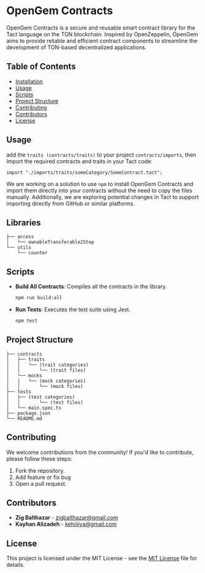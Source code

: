 # OpenGem Contracts

OpenGem Contracts is a secure and reusable smart contract library for the Tact language on the TON blockchain. Inspired by OpenZeppelin, OpenGem aims to provide reliable and efficient contract components to streamline the development of TON-based decentralized applications.

## Table of Contents

- [Installation](#installation)
- [Usage](#usage)
- [Scripts](#scripts)
- [Project Structure](#project-structure)
- [Contributing](#contributing)
- [Contributors](#contributors)
- [License](#license)

## Usage

add the `traits (contracts/traits)` to your project `contracts/imports`, then
Import the required contracts and traits in your Tact code:

```tact
import "./imports/traits/someCategory/SomeContract.tact";
```
We are working on a solution to use `npm` to install OpenGem Contracts and import them directly into your contracts without the need to copy the files manually. Additionally, we are exploring potential changes in Tact to support importing directly from GitHub or similar platforms.

## Libraries

```plaintext
├── access
│   └── ownableTransferable2Step
└── utils
    └── counter
```


## Scripts

- **Build All Contracts**: Compiles all the contracts in the library.
  ```sh
  npm run build:all
  ```

- **Run Tests**: Executes the test suite using Jest.
  ```sh
  npm test
  ```

## Project Structure

```plaintext
├── contracts
│   ├── traits
│   │   └── (trait categories)
│   │       └── (trait files)
│   └── mocks
│   │   └── (mock categories)
│   │       └── (mock files)
├── tests
│   ├── (test categories)
│   │       └── (test files)
│   └── main.spec.ts 
├── package.json
└── README.md
```


## Contributing

We welcome contributions from the community! If you'd like to contribute, please follow these steps:

1. Fork the repository.
2. Add feature or fix bug
3. Open a pull request.

## Contributors

- **Zig Balthazar** - [zigbalthazar@gmail.com](mailto:zigbalthazar@gmail.com)
- **Kayhan Alizadeh** - [kehiiiiya@gmail.com](mailto:kehiiiiya@gmail.com)

## License

This project is licensed under the MIT License - see the [MIT License](LICENSE) file for details.
